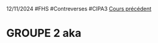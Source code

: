 12/11/2024
#FHS #Contreverses #CIPA3
[Cours précédent](Controverses%20Cours%202.md)

# GROUPE 2 aka 

